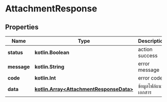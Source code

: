 
# AttachmentResponse

## Properties
Name | Type | Description | Notes
------------ | ------------- | ------------- | -------------
**status** | **kotlin.Boolean** | action success |  [optional]
**message** | **kotlin.String** | error message |  [optional]
**code** | **kotlin.Int** | error code |  [optional]
**data** | [**kotlin.Array&lt;AttachmentResponseData&gt;**](AttachmentResponseData.md) | ข้อมูลไฟล์แนบเอกสาร |  [optional]



